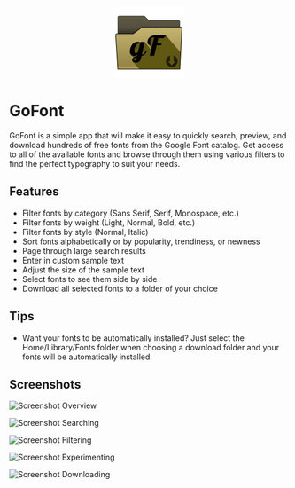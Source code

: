 <p align="center"><img src="Media/GoFontIcon.svg" width="128" alt="GoFont Logo"></p>

# GoFont

GoFont is a simple app that will make it easy to quickly search, preview, and download hundreds of free fonts from the Google Font catalog. Get access to all of the available fonts and browse through them using various filters to find the perfect typography to suit your needs.

## Features
* Filter fonts by category (Sans Serif, Serif, Monospace, etc.)
* Filter fonts by weight (Light, Normal, Bold, etc.)
* Filter fonts by style (Normal, Italic)
* Sort fonts alphabetically or by popularity, trendiness, or newness
* Page through large search results
* Enter in custom sample text
* Adjust the size of the sample text
* Select fonts to see them side by side
* Download all selected fonts to a folder of your choice

## Tips
* Want your fonts to be automatically installed? Just select the Home/Library/Fonts folder when choosing a download folder and your fonts will be automatically installed.

## Screenshots

![Screenshot Overview](Media/Screenshots-Overview.png)

![Screenshot Searching](Media/Screenshots-Searching.png)

![Screenshot Filtering](Media/Screenshots-Filtering.png)

![Screenshot Experimenting](Media/Screenshots-Expirmenting.png)

![Screenshot Downloading](Media/Screenshots-Downloading.png)

